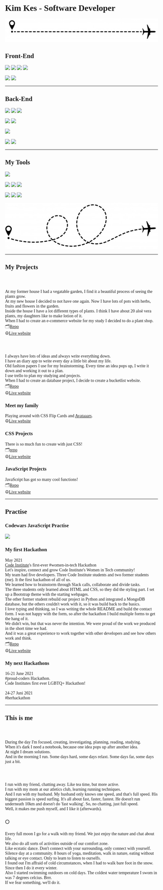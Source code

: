 <span style="font-family: 'Lucida Console';">

# Kim Kes - Software Developer

![](plane-line2.jpg)

## Front-End   
![](https://camo.githubusercontent.com/d2da7e7ec8424780720101d4853c64dffb81dc69dfdd25a0ce88cdb3848bbc6f/68747470733a2f2f696d672e736869656c64732e696f2f7374617469632f76313f7374796c653d666f722d7468652d6261646765266d6573736167653d48544d4c3526636f6c6f723d453334463236266c6f676f3d48544d4c35266c6f676f436f6c6f723d464646464646266c6162656c3d)
![](https://img.shields.io/badge/css3-%231572B6.svg?style=for-the-badge&logo=css3&logoColor=white"/)
![](https://img.shields.io/badge/bootstrap-%23563D7C.svg?style=for-the-badge&logo=bootstrap&logoColor=white"/)
![](https://img.shields.io/badge/-materialize--css-ff69b4?style=for-the-badge&logo=materialize--css&logoColor=white"/)
  
![](https://img.shields.io/badge/javascript-%23323330.svg?style=for-the-badge&logo=javascript&logoColor=%23F7DF1E"/)
![](https://img.shields.io/badge/react-%2320232a.svg?style=for-the-badge&logo=react&logoColor=%2361DAFB"/)
  
<hr>  

## Back-End
![](https://img.shields.io/badge/python-%2314354C.svg?style=for-the-badge&logo=python&logoColor=white"/)
![](https://img.shields.io/badge/django-%23092E20.svg?style=for-the-badge&logo=django&logoColor=white")
![](https://img.shields.io/badge/flask-%23000.svg?style=for-the-badge&logo=flask&logoColor=white"/)
  
![](https://img.shields.io/badge/MongoDB-%234ea94b.svg?style=for-the-badge&logo=mongodb&logoColor=white"/)
![](https://img.shields.io/badge/mysql-%2300f.svg?style=for-the-badge&logo=mysql&logoColor=white"/)
  
![](https://img.shields.io/badge/heroku-%23430098.svg?style=for-the-badge&logo=heroku&logoColor=white"/)    
  
![](https://img.shields.io/badge/Amazon_AWS-232F3E?style=for-the-badge&logo=amazon-aws&logoColor=white"/)
![](https://camo.githubusercontent.com/b746d6462744834717458ce434499b440b2614401b2f9dd351776482958dbc64/68747470733a2f2f696d672e736869656c64732e696f2f62616467652f5374726970652d3637373265353f6c6f676f3d737472697065266c6f676f436f6c6f723d666666666666267374796c653d666f722d7468652d6261646765)

<hr>  
  
## My Tools
![](https://img.shields.io/badge/Visual_Studio_Code-0078D4?style=for-the-badge&logo=visual%20studio%20code&logoColor=white"/)        
  
![](https://camo.githubusercontent.com/42acc7ee3a18313a065e672e0835729edf3361dedb045d6c3cf8821fe30a1c2d/68747470733a2f2f696d672e736869656c64732e696f2f7374617469632f76313f7374796c653d666f722d7468652d6261646765266d6573736167653d47697426636f6c6f723d463035303332266c6f676f3d476974266c6f676f436f6c6f723d464646464646266c6162656c3d)
![](https://img.shields.io/badge/github-%23121011.svg?style=for-the-badge&logo=github&logoColor=white"/)
![](https://img.shields.io/badge/gitlab-%23181717.svg?style=for-the-badge&logo=gitlab&logoColor=white"/)
  
![](https://img.shields.io/badge/Slack-4A154B?style=for-the-badge&logo=slack&logoColor=white"/)
![](https://camo.githubusercontent.com/a0e17e3c41abff3e7abb85b7df8b9fa42794c7df939eb6ed01f970c8677ad7a0/68747470733a2f2f696d672e736869656c64732e696f2f7374617469632f76313f7374796c653d666f722d7468652d6261646765266d6573736167653d4669676d6126636f6c6f723d463234453145266c6f676f3d4669676d61266c6f676f436f6c6f723d464646464646266c6162656c3d)
![](https://camo.githubusercontent.com/e568135c48076049e77541a1f9bef6ee1c9a08bde37c8a6efb7e3cde3410c698/68747470733a2f2f696d672e736869656c64732e696f2f7374617469632f76313f7374796c653d666f722d7468652d6261646765266d6573736167653d43616e766126636f6c6f723d323232323232266c6f676f3d43616e7661266c6f676f436f6c6f723d303043344343266c6162656c3d)
  
![](plane-line.jpg)
 
 <hr>

## My Projects
 
### :seedling:
At my former house I had a vegatable garden, I find it a beautiful process of seeing the plants grow.  <br>
At my new house I decided to not have one again. Now I have lots of pots with herbs, fruits and flowers in the garden.  <br>
Inside the house I have a lot different types of plants. I think I have about 20 aloë vera plants, my daughters like to make lotion of it. <br>
When I had to create an e-commerce website for my study I decided to do a plant shop. <br>
:card_index_dividers:[Repo](https://github.com/kimkesdev/home_jungle) <br>
:peace_symbol:[Live website](https://home-jungle.herokuapp.com/) <br>

### :file_folder: 
I always have lots of ideas and always write everything down. <br>
I have an diary app to write every day a little bit about my life. <br>
Old fashion papers I use for my brainstorming. Every time an idea pops up, I write it down and working it out to a plan. <br>
I use trello to plan my studying and projects. <br>
When I had to create an database project, I decide to create a bucketlist website. <br>
:card_index_dividers:[Repo](https://github.com/kimkesdev/bucketlist) <br>
:peace_symbol:[Live website](https://bucketlist-2020.herokuapp.com/) <br>
  
### Meet my family
Playing around with CSS Flip Cards and [Avataaars](https://avataaars.com/). <br>
:peace_symbol:[Live website](https://kimkesdev.github.io/css-projects/flip_card/flip_card.html)

### CSS Projects
There is so much fun to create with just CSS! <br>
:card_index_dividers:[repo](https://github.com/kimkesdev/css-projects)<br>
☮️[Live website](https://kimkesdev.github.io/css-projects/)

### JavaScript Projects
JavaScript has got so many cool functions!<br>
🗂️[Repo](https://github.com/kimkesdev/javascript-projects)<br>
☮️[Live website](https://kimkesdev.github.io/javascript-projects/)

<hr>
  
## Practise
  
### Codewars JavaScript Practise
  
![](https://www.codewars.com/users/kimkesdev/badges/large)
  
### My first Hackathon
May 2021 <br>
[Code Institute](https://codeinstitute.net)'s first-ever #women-in-tech Hackathon <br>
Let's inspire, connect and grow Code Institute's Women in Tech community! <br>
My team had five developers. Three Code Institute students and two former students (me). It the first hackathon of all of us. <br>
We learned how to brainstorm through Slack calls, collaborate and divide tasks. <br>
The three students only learned about HTML and CSS, so they did the styling part. I set up a Bootstrap theme with the starting webpages. <br>
The other former student rebuild our project in Python and integrated a MongoDB database, but the others couldn't work with it, so it was build back to the basics. <br>
I love typing and thinking, so I was writing the whole README and build the contact form. I was not happy with the form, so after the hackathon I build multiple forms to get the hang of it. <br>
We didn't win, but that was never the intention. We were proud of the work we produced in the short time we had. <br>
And it was a great experience to work together with other developers and see how others work and think. <br>
🗂️[Repo](https://github.com/kimkesdev/hackathon-command-girl)<br>
☮️[Live website](https://thanh-cao.github.io/hackathon-command-girl/) <br>

### My next Hackathons
  
16-21 June 2021 <br>
#proud-coders Hackathon. <br>
Code Institutes first ever LGBTQ+ Hackathon! <br>
<br>
24-27 Juni 2021 <br>
#herhackathon
  
<hr>
  
## This is me
  
### :sparkler: 
During the day I'm focused, creating, investigating, planning, reading, studying. <br>
When it's dark I need a notebook, because one idea pops up after another idea. <br>
At night I dream solutions. <br>
And in the morning I run. Some days hard, some days relaxt. Some days far, some days just a bit.

### :runner: 
I run with my friend, chatting away. Like tea time, but more active. <br>
I run with my mom at our atletics club, learning running techniques. <br>
And I run with my husband. My husband only knows one speed, and that's full speed. His biggest passion is speed surfing. It's all about fast, faster, fastest. 
He doesn't run underneath 10km and doesn't do 'fast walking'. So, no chatting, just full speed. <br>
Well, it makes me push myself, and I like it (afterwards). 
 
### :full_moon: 
Every full moon I go for a walk with my friend. We just enjoy the nature and chat about life.  <br>
We also do all sorts of activities outside of our comfort zone.  <br>
Like ecstatic dance. Don't connect with your surrounding, only connect with yourself. <br>
Silence day at a community. 8 hours of yoga, meditation, walk in nature, eating without talking or eye contact. Only to learn to listen to ourselfs. <br>
I found out I'm affraid of cold circumstances, when I had to walk bare foot in the snow. Since then I do it every winter. <br>
Also I started swimming outdoors on cold days. The coldest water temperature I swom in was 7 degrees celcius. Brrr. <br>
If we fear something, we'll do it.

 
</span>
